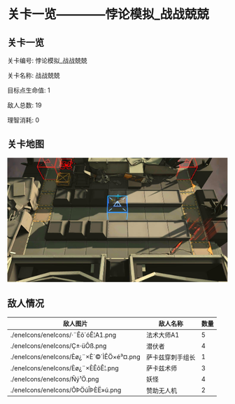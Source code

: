 # 关卡一览————悖论模拟_战战兢兢


## 关卡一览

关卡编号: 悖论模拟_战战兢兢

关卡名称: 战战兢兢

目标点生命值: 1

敌人总数: 19

理智消耗: 0


## 关卡地图
![悖论模拟_战战兢兢](./oprMap/悖论模拟_战战兢兢.png)

## 敌人情况

| 敌人图片 | 敌人名称 | 数量  |
|---------|-----|-----|
| ./eneIcons/eneIcons/·¨Êõ´óÊ¦A1.png| 法术大师A1  |   5  |
| ./eneIcons/eneIcons/Ç±·üÕß.png| 潜伏者  |   4  |
| ./eneIcons/eneIcons/Èø¿¨×È´©´ÌÊÖ×é³¤.png| 萨卡兹穿刺手组长  |   1  |
| ./eneIcons/eneIcons/Èø¿¨×ÈÊõÊ¦.png| 萨卡兹术师  |   3  |
| ./eneIcons/eneIcons/Ñý¹Ö.png| 妖怪  |   4  |
| ./eneIcons/eneIcons/ÔÞÖúÎÞÈË»ú.png| 赞助无人机  |   2  |
